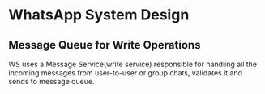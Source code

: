 # WhatsApp System Design

## Message Queue for Write Operations

WS uses a Message Service(write service) responsible for handling all the incoming messages from user-to-user or group chats, validates it and sends to message queue.
